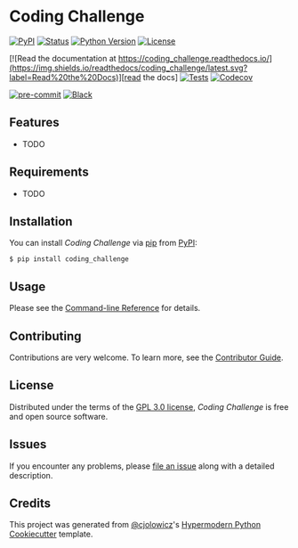# Coding Challenge

[![PyPI](https://img.shields.io/pypi/v/coding_challenge.svg)][pypi_]
[![Status](https://img.shields.io/pypi/status/coding_challenge.svg)][status]
[![Python Version](https://img.shields.io/pypi/pyversions/coding_challenge)][python version]
[![License](https://img.shields.io/pypi/l/coding_challenge)][license]

[![Read the documentation at https://coding_challenge.readthedocs.io/](https://img.shields.io/readthedocs/coding_challenge/latest.svg?label=Read%20the%20Docs)][read the docs]
[![Tests](https://github.com/dekoza/coding_challenge/workflows/Tests/badge.svg)][tests]
[![Codecov](https://codecov.io/gh/dekoza/coding_challenge/branch/main/graph/badge.svg)][codecov]

[![pre-commit](https://img.shields.io/badge/pre--commit-enabled-brightgreen?logo=pre-commit&logoColor=white)][pre-commit]
[![Black](https://img.shields.io/badge/code%20style-black-000000.svg)][black]

[pypi_]: https://pypi.org/project/coding_challenge/
[status]: https://pypi.org/project/coding_challenge/
[python version]: https://pypi.org/project/coding_challenge
[read the docs]: https://coding_challenge.readthedocs.io/
[tests]: https://github.com/dekoza/coding_challenge/actions?workflow=Tests
[codecov]: https://app.codecov.io/gh/dekoza/coding_challenge
[pre-commit]: https://github.com/pre-commit/pre-commit
[black]: https://github.com/psf/black

## Features

- TODO

## Requirements

- TODO

## Installation

You can install _Coding Challenge_ via [pip] from [PyPI]:

```console
$ pip install coding_challenge
```

## Usage

Please see the [Command-line Reference] for details.

## Contributing

Contributions are very welcome.
To learn more, see the [Contributor Guide].

## License

Distributed under the terms of the [GPL 3.0 license][license],
_Coding Challenge_ is free and open source software.

## Issues

If you encounter any problems,
please [file an issue] along with a detailed description.

## Credits

This project was generated from [@cjolowicz]'s [Hypermodern Python Cookiecutter] template.

[@cjolowicz]: https://github.com/cjolowicz
[pypi]: https://pypi.org/
[hypermodern python cookiecutter]: https://github.com/cjolowicz/cookiecutter-hypermodern-python
[file an issue]: https://github.com/dekoza/coding_challenge/issues
[pip]: https://pip.pypa.io/

<!-- github-only -->

[license]: https://github.com/dekoza/coding_challenge/blob/main/LICENSE
[contributor guide]: https://github.com/dekoza/coding_challenge/blob/main/CONTRIBUTING.md
[command-line reference]: https://coding_challenge.readthedocs.io/en/latest/usage.html
